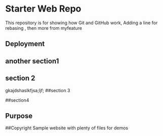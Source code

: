 # Starter Web Repo

This repository is for showing how Git and GitHub work, Adding a line for rebasing , then more from myfeature


## Deployment

## another section1

## section 2
gkajdshaslkfjsa;ljf;
##section 3

##section4

## Purpose

##Copyright
Sample website with plenty of files for demos